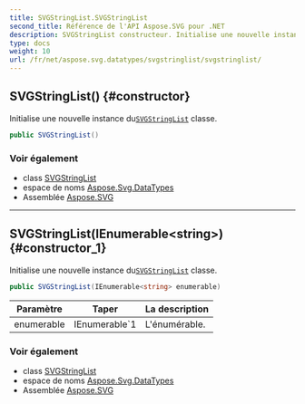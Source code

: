 ```yaml
---
title: SVGStringList.SVGStringList
second_title: Référence de l'API Aspose.SVG pour .NET
description: SVGStringList constructeur. Initialise une nouvelle instance duSVGStringList classe.
type: docs
weight: 10
url: /fr/net/aspose.svg.datatypes/svgstringlist/svgstringlist/
---
```

## SVGStringList() {#constructor}

Initialise une nouvelle instance du[`SVGStringList`](../) classe.

```csharp
public SVGStringList()
```

### Voir également

* class [SVGStringList](../)
* espace de noms [Aspose.Svg.DataTypes](../../svgstringlist/)
* Assemblée [Aspose.SVG](../../../)

---

## SVGStringList(IEnumerable&lt;string&gt;) {#constructor_1}

Initialise une nouvelle instance du[`SVGStringList`](../) classe.

```csharp
public SVGStringList(IEnumerable<string> enumerable)
```

| Paramètre | Taper | La description |
| --- | --- | --- |
| enumerable | IEnumerable`1 | L'énumérable. |

### Voir également

* class [SVGStringList](../)
* espace de noms [Aspose.Svg.DataTypes](../../svgstringlist/)
* Assemblée [Aspose.SVG](../../../)



